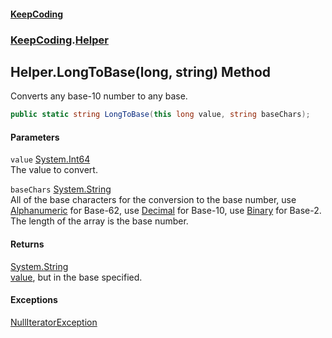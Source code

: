 #### [KeepCoding](index.md 'index')
### [KeepCoding](KeepCoding.md 'KeepCoding').[Helper](Helper.md 'KeepCoding.Helper')
## Helper.LongToBase(long, string) Method
Converts any base-10 number to any base.  
```csharp
public static string LongToBase(this long value, string baseChars);
```
#### Parameters
<a name='KeepCoding.Helper.LongToBase(long.string).value'></a>
`value` [System.Int64](https://docs.microsoft.com/en-us/dotnet/api/System.Int64 'System.Int64')  
The value to convert.
  
<a name='KeepCoding.Helper.LongToBase(long.string).baseChars'></a>
`baseChars` [System.String](https://docs.microsoft.com/en-us/dotnet/api/System.String 'System.String')  
All of the base characters for the conversion to the base number, use [Alphanumeric](Helper.Alphanumeric.md 'KeepCoding.Helper.Alphanumeric') for Base-62, use [Decimal](Helper.Decimal.md 'KeepCoding.Helper.Decimal') for Base-10, use [Binary](Helper.Binary.md 'KeepCoding.Helper.Binary') for Base-2. The length of the array is the base number.
  
#### Returns
[System.String](https://docs.microsoft.com/en-us/dotnet/api/System.String 'System.String')  
[value](Helper.LongToBase.kglNsTCKchNAG3sTw6pfMw.md#KeepCoding.Helper.LongToBase(long.string).value 'KeepCoding.Helper.LongToBase(long, string).value'), but in the base specified.
#### Exceptions
[NullIteratorException](NullIteratorException.md 'KeepCoding.Internal.NullIteratorException')  
